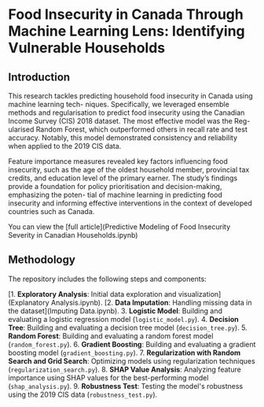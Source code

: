 # Food Insecurity in Canada Through Machine Learning Lens: Identifying Vulnerable Households

## Introduction

This research tackles predicting household food insecurity in Canada using machine learning tech- niques. Specifically, we leveraged ensemble methods and regularisation to predict food insecurity using the Canadian Income Survey (CIS) 2018 dataset. The most effective model was the Reg- ularised Random Forest, which outperformed others in recall rate and test accuracy. Notably, this model demonstrated consistency and reliability when applied to the 2019 CIS data. 

Feature importance measures revealed key factors influencing food insecurity, such as the age of the oldest household member, provincial tax credits, and education level of the primary earner. The study’s findings provide a foundation for policy prioritisation and decision-making, emphasizing the poten- tial of machine learning in predicting food insecurity and informing effective interventions in the context of developed countries such as Canada.

You can view the [full article](Predictive Modeling of Food Insecurity Severity in Canadian Households.ipynb)

## Methodology
The repository includes the following steps and components:

[1. **Exploratory Analysis**: Initial data exploration and visualization](Explanatory Analysis.ipynb).
[2. **Data Imputation**: Handling missing data in the dataset](Imputing Data.ipynb).
3. **Logistic Model**: Building and evaluating a logistic regression model (`logistic_model.py`).
4. **Decision Tree**: Building and evaluating a decision tree model (`decision_tree.py`).
5. **Random Forest**: Building and evaluating a random forest model (`random_forest.py`).
6. **Gradient Boosting**: Building and evaluating a gradient boosting model (`gradient_boosting.py`).
7. **Regularization with Random Search and Grid Search**: Optimizing models using regularization techniques (`regularization_search.py`).
8. **SHAP Value Analysis**: Analyzing feature importance using SHAP values for the best-performing model (`shap_analysis.py`).
9. **Robustness Test**: Testing the model's robustness using the 2019 CIS data (`robustness_test.py`).

